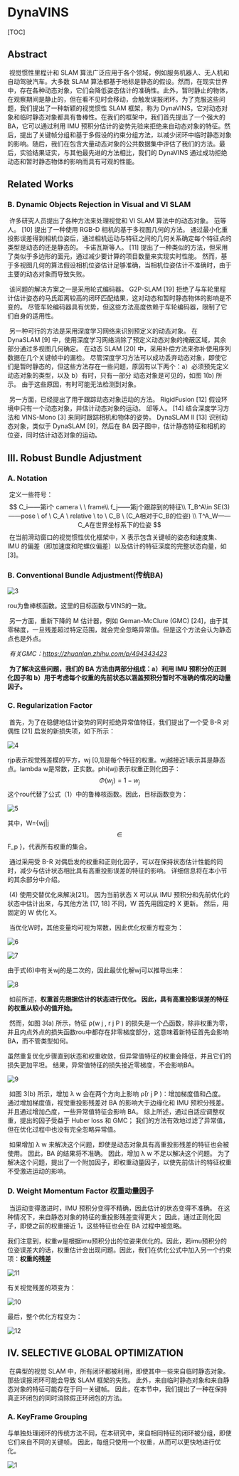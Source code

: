 # DynaVINS

[TOC]



## Abstract

​	视觉惯性里程计和 SLAM 算法广泛应用于各个领域，例如服务机器人、无人机和自动驾驶汽车。大多数 SLAM 算法都基于地标是静态的假设。然而，在现实世界中，存在各种动态对象，它们会降低姿态估计的准确性。此外，暂时静止的物体，在观察期间是静止的，但在看不见时会移动，会触发误报闭环。为了克服这些问题，我们提出了一种新颖的视觉惯性 SLAM 框架，称为 DynaVINS，它对动态对象和临时静态对象都具有鲁棒性。在我们的框架中，我们首先提出了一个强大的BA，它可以通过利用 IMU 预积分估计的姿势先验来拒绝来自动态对象的特征。然后，提出了关键帧分组和基于多假设的约束分组方法，以减少闭环中临时静态对象的影响。随后，我们在包含大量动态对象的公共数据集中评估了我们的方法。最后，实验结果证实，与其他最先进的方法相比，我们的 DynaVINS 通过成功拒绝动态和暂时静态物体的影响而具有可观的性能。

## Related Works

### B. Dynamic Objects Rejection in Visual and VI SLAM 

​	许多研究人员提出了各种方法来处理视觉和 VI SLAM 算法中的动态对象。 范等人。 [10] 提出了一种使用 RGB-D 相机的基于多视图几何的方法。 通过最小化重投影误差得到相机位姿后，通过相机运动与特征之间的几何关系确定每个特征点的类型是动态的还是静态的。 卡诺瓦斯等人。 [11] 提出了一种类似的方法，但采用了类似于多边形的面元，通过减少要计算的项目数量来实现实时性能。 然而，基于多视图几何的算法假设相机位姿估计足够准确，当相机位姿估计不准确时，由于主要的动态对象而导致失败。

​	该问题的解决方案之一是采用轮式编码器。 G2P-SLAM [19] 拒绝了与车轮里程计估计姿态的马氏距离较高的闭环匹配结果，这对动态和暂时静态物体的影响是不变的。 尽管车轮编码器具有优势，但这些方法高度依赖于车轮编码器，限制了它们自身的适用性。

​	另一种可行的方法是采用深度学习网络来识别预定义的动态对象。 在 DynaSLAM [9] 中，使用深度学习网络消除了预定义动态对象的掩蔽区域，其余部分通过多视图几何确定。 在动态 SLAM [20] 中，采用补偿方法来弥补使用序列数据在几个关键帧中的漏检。 尽管深度学习方法可以成功丢弃动态对象，即使它们是暂时静态的，但这些方法存在一些问题，原因有以下两个：a）必须预先定义动态对象的类型，以及 b）有时，只有一部分 动态对象是可见的，如图 1(b) 所示。 由于这些原因，有时可能无法检测到对象。

​	另一方面，已经提出了用于跟踪动态对象运动的方法。 RigidFusion [12] 假设环境中只有一个动态对象，并估计动态对象的运动。 邱等人。 [14] 结合深度学习方法和 VINS-Mono [3] 来同时跟踪相机和物体的姿势。 DynaSLAM II [13] 识别动态对象，类似于 DynaSLAM [9]，然后在 BA 因子图中，估计静态特征和相机的位姿，同时估计动态对象的运动。

## III. Robust Bundle Adjustment

### A. Notation

​	定义一些符号：
$$
C_i——第i个 camera \ \ frame\\
f_j——第j个跟踪到的特征\\
T_B^A\in SE(3)——pose \ of \ C_A \ relative \ to \ C_B \ (C_A相对于C_B的位姿) \\
T^A_W——C_A在世界坐标系下的位姿
$$
​	在当前滑动窗口的视觉惯性优化框架中，X 表示包含关键帧的姿态和速度集、IMU 的偏差（即加速度和陀螺仪偏差）以及估计的特征深度的完整状态向量，如 [3]。

### B. Conventional Bundle Adjustment(传统BA)

![3](3.png)

rou为鲁棒核函数。这里的目标函数与VINS的一致。

​	另一方面，重新下降的 M 估计器，例如 Geman-McClure (GMC) [24]，由于其零梯度，一旦残差超过特定范围，就会完全忽略异常值。但是这个方法会认为静态点也是外点。

​	*有关GMC：https://zhuanlan.zhihu.com/p/494343423*

​	**为了解决这些问题，我们的 BA 方法由两部分组成：a）利用 IMU 预积分的正则化因子和 b）用于考虑每个权重的先前状态以涵盖预积分暂时不准确的情况的动量因子。**

### C. Regularization Factor

​	首先，为了在稳健地估计姿势的同时拒绝异常值特征，我们提出了一个受 B-R 对偶性 [21] 启发的新损失项，如下所示：

![4](4.png)

rjp表示视觉残差模的平方，wj [0,1]是每个特征的权重。wj越接近1表示其是静态点。lambda w是常数，正实数。phi(wj)表示权重正则化因子：
$$
\Phi(w_j)=1-w_j
$$
这个rou代替了公式（1）中的鲁棒核函数。因此，目标函数变为：

![5](5.png)

其中，W={wj|j $$\in$$ F_p }，代表所有权重的集合。

​	通过采用受 B-R 对偶启发的权重和正则化因子，可以在保持状态估计性能的同时，减少与估计状态相比具有高重投影误差的特征的影响。 详细信息将在本小节的其余部分中介绍。

​	(4) 使用交替优化来解决[21]。 因为当前状态 X 可以从 IMU 预积分和先前优化的状态中估计出来，与其他方法 [17, 18] 不同，W 首先用固定的 X 更新。 然后，用固定的 W 优化 X。

​	当优化W时，其他变量均可视为常数，因此优化权重方程变为：

![6](6.png)

![7](7.png)

由于式(6)中有关wj的是二次的，因此最优化解wj可以推导出来：

![8](8.png)

​	如前所述，**权重首先根据估计的状态进行优化。 因此，具有高重投影误差的特征的权重从较小的值开始。** 

​	然而，如图 3(a) 所示，特征 ρ(w j , r j P ) 的损失是一个凸函数，除非权重为零，并且内点外点的损失函数rou中都存在非零梯度部分，这意味着新特征首先会影响 BA，而不管类型如何。

​	 虽然重复优化步骤直到状态和权重收敛，但异常值特征的权重会降低，并且它们的损失更加平坦。 结果，异常值特征的损失接近零梯度，不会影响BA。

![9](9.png)

​	如图 3(b) 所示，增加 λ w 会在两个方向上影响 ρ̄(r j P )：增加梯度值和凸度。 通过增加梯度值，视觉重投影残差对 BA 的影响大于边缘化和 IMU 预积分残差。 并且通过增加凸度，一些异常值特征会影响 BA。 综上所述，通过自适应调整权重，提出的因子受益于 Huber loss 和 GMC； 我们的方法有效地过滤了异常值，但在优化过程中也没有完全忽略异常值。

​	如果增加 λ w 来解决这个问题，即使是动态对象具有高重投影残差的特征也会被使用。 因此，BA 的结果将不准确。 因此，增加 λ w 不足以解决这个问题。 为了解决这个问题，提出了一个附加因子，即权重动量因子，以使先前估计的特征权重不受激进运动的影响。

### D. Weight Momentum Factor 权重动量因子

​	当运动变得激进时，IMU 预积分变得不精确，因此估计的状态变得不准确。 在这种情况下，来自静态对象的特征的重投影残差变得更大； 因此，通过正则化因子，即使之前的权重接近 1，这些特征也会在 BA 过程中被忽略。

​	我们注意到，权重w是根据imu预积分出的位姿来优化的。因此，若imu预积分的位姿误差大的话，权重估计会出现问题。因此，我们在优化公式中加入另一个约束项：**权重的残差**

![11](11.png)

有关视觉残差的项变为：

![10](10.png)

最后，整个优化方程变为：

![12](12.png)

## IV. SELECTIVE GLOBAL OPTIMIZATION 

​	在典型的视觉 SLAM 中，所有闭环都被利用，即使其中一些来自临时静态对象。 那些误报闭环可能会导致 SLAM 框架的失败。 此外，来自临时静态对象和来自静态对象的特征可能存在于同一关键帧。 因此，在本节中，我们提出了一种在保持真正环闭包的同时消除假正环闭包的方法。

### A. KeyFrame Grouping

​	与单独处理闭环的传统方法不同，在本研究中，来自相同特征的闭环被分组，即使它们来自不同的关键帧。 因此，每组只使用一个权重，从而可以更快地进行优化。

![1](1.png)









































